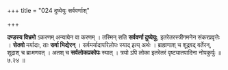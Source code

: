+++
title = "024 दुष्येयुः सर्ववर्णाश्"

+++


**दण्डस्य विभ्रमो** ऽकरणम् अन्यायेन वा करणम् । तस्मिन् सति **सर्ववर्णा दुष्येयुः**, इतरेतरस्त्रीगमनेन संकरप्रवृत्तेः । **सेतवो** मर्यादाः, ताः **सर्वा भिद्येरन्** । सर्वमर्यादापरिलोपः स्याद् इत्य् अर्थः । ब्राह्मणाश् च शूद्रवद् वर्तेरन्, शूद्राश् च ब्राःमणवत् । अतश् च **सर्वलोकप्रकोपः** स्यात् । त्रयो ऽपि लोका इतरेतरं वृष्ट्यातपादिना नोपकुर्युः ॥ ७.२४ ॥